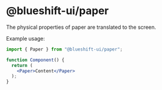 # @blueshift-ui/paper

The physical properties of paper are translated to the screen.

Example usage:

```jsx
import { Paper } from "@blueshift-ui/paper";

function Component() {
  return (
    <Paper>Content</Paper>
  );
}
```
